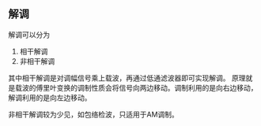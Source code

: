 ## 解调
解调可以分为
1. 相干解调
2. 非相干解调

其中相干解调是对调幅信号乘上载波，再通过低通滤波器即可实现解调。
原理就是载波的傅里叶变换的调制性质会将信号向两边移动。调制利用的是向右边移动，解调利用的是向左边移动。

非相干解调较为少见，如包络检波，只适用于AM调制。
